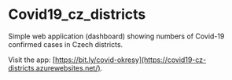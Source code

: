 # Covid19_cz_districts
Simple web application (dashboard) showing numbers of Covid-19 confirmed cases in Czech districts.

Visit the app: [https://bit.ly/covid-okresy](https://covid19-cz-districts.azurewebsites.net/).
